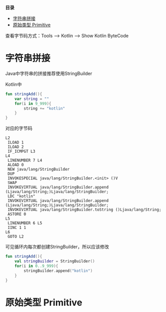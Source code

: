 **目录**   

* [字符串拼接](#字符串拼接)
* [原始类型 Primitive](#原始类型-primitive)





查看字节码方式：Tools --> Kotlin --> Show Kotlin ByteCode


# 字符串拼接

Java中字符串的拼接推荐使用StringBuilder  

Kotlin中 
```kotlin
fun stringAdd(){
    var string = ""
    for(i in 9_999){
        string += "kotlin"
    }
} 

```
对应的字节码
``` 
L2
 ILOAD 1
 ILOAD 2
 IF_ICMPGT L3
L4
 LINENUMBER 7 L4
 ALOAD 0
 NEW java/lang/StringBuilder
 DUP
 INVOKESPECIAL java/lang/StringBuilder.<init> ()V
 SWAP
 INVOKEVIRTUAL java/lang/StringBuilder.append (Ljava/lang/String;)Ljava/lang/StringBuilder;
 LDC "kotlin"
 INVOKEVIRTUAL java/lang/StringBuilder.append (Ljava/lang/String;)Ljava/lang/StringBuilder;
 INVOKEVIRTUAL java/lang/StringBuilder.toString ()Ljava/lang/String;
 ASTORE 0
L5
 LINENUMBER 6 L5
 IINC 1 1
L6
 GOTO L2
```
可见循环内每次都创建StringBuilder，所以应该修改 
```kotlin
fun stringAdd(){
    val stringBuilder = StringBuilder()
    for(i in 0..9_999){
        stringBuilder.append("kotlin")
    }
}
```

# 原始类型 Primitive

